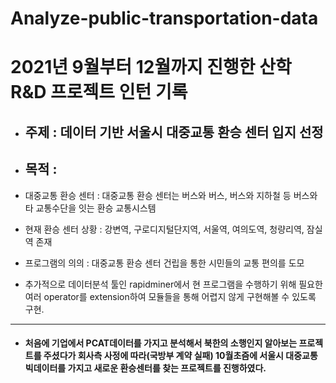 # Analyze-public-transportation-data

# 2021년 9월부터 12월까지 진행한 산학 R&D 프로젝트 인턴 기록

- ## 주제 : 데이터 기반 서울시 대중교통 환승 센터 입지 선정

- ## 목적 : 
- 대중교통 환승 센터 : 대중교통 환승 센터는 버스와 버스, 버스와 지하철 등 버스와 타 교통수단을 잇는 환승 교통시스템 
- 현재 환승 센터 상황 : 강변역, 구로디지털단지역, 서울역, 여의도역, 청량리역, 잠실역 존재
- 프로그램의 의의 : 대중교통 환승 센터 건립을 통한 시민들의 교통 편의를 도모
- 추가적으로 데이터분석 툴인 rapidminer에서 현 프로그램을 수행하기 위해 필요한 여러 operator를 extension하여 모듈들을 통해 어렵지 않게 구현해볼 수 있도록 구현. 

---



- #### 처음에 기업에서 PCAT데이터를 가지고 분석해서 북한의 소행인지 알아보는 프로젝트를 주셨다가 회사측 사정에 따라(국방부 계약 실패) 10월초즘에 서울시 대중교통 빅데이터를 가지고 새로운 환승센터를 찾는 프로젝트를 진행하였다. 
